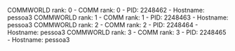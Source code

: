 COMMWORLD rank: 0 - COMM rank: 0 - PID: 2248462 - Hostname: pessoa3
COMMWORLD rank: 1 - COMM rank: 1 - PID: 2248463 - Hostname: pessoa3
COMMWORLD rank: 2 - COMM rank: 2 - PID: 2248464 - Hostname: pessoa3
COMMWORLD rank: 3 - COMM rank: 3 - PID: 2248465 - Hostname: pessoa3
